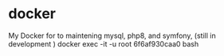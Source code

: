 # docker
My Docker for to maintening mysql, php8, and symfony, (still in development )
docker exec -it -u root 6f6af930caa0 bash